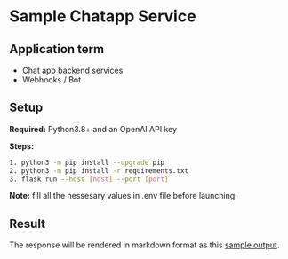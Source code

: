 # Sample Chatapp Service

## Application term

- Chat app backend services
- Webhooks / Bot

## Setup 

**Required:** Python3.8+ and an OpenAI API key

**Steps:**
```sh
1. python3 -m pip install --upgrade pip
2. python3 -m pip install -r requirements.txt
3. flask run --host [host] --port [port] 
```

**Note:** fill all the nessesary values in .env file before launching.

## Result

The response will be rendered in markdown format as this [sample output](./sample.md).